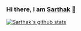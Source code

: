 ### Hi there, I am [Sarthak](https://sarthak-chakraborty.github.io/) 👋

[![Sarthak's github stats](https://github-readme-stats.vercel.app/api?username=sarthak-chakraborty)](https://github.com/sarthak-chakraborty/github-readme-stats)

<!--
**sarthak-chakraborty/sarthak-chakraborty** is a ✨ _special_ ✨ repository because its `README.md` (this file) appears on your GitHub profile.

Here are some ideas to get you started:

- 🔭 I’m currently working on ...
- 🌱 I’m currently learning ...
- 👯 I’m looking to collaborate on ...
- 🤔 I’m looking for help with ...
- 💬 Ask me about ...
- 📫 How to reach me: ...
- 😄 Pronouns: ...
- ⚡ Fun fact: ...
-->

